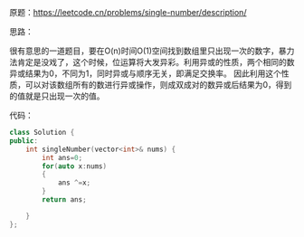 原题：https://leetcode.cn/problems/single-number/description/

思路：

很有意思的一道题目，要在O(n)时间O(1)空间找到数组里只出现一次的数字，暴力法肯定是没戏了，这个时候，位运算将大发异彩。利用异或的性质，两个相同的数异或结果为0，不同为1，同时异或与顺序无关，即满足交换率。
因此利用这个性质，可以对该数组所有的数进行异或操作，则成双成对的数异或后结果为0，得到的值就是只出现一次的值。

代码：
```c++
class Solution {
public:
    int singleNumber(vector<int>& nums) {
        int ans=0;
        for(auto x:nums)
        {
            ans ^=x;
        }
        return ans;

    }
};
```
